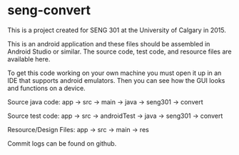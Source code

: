 # seng-convert

This is a project created for SENG 301 at the University of Calgary in 2015.

This is an android application and these files should be assembled in Android Studio or similar.
The source code, test code, and resource files are available here.

To get this code working on your own machine you must open it up in an IDE that supports android emulators. Then you can see how the GUI looks and functions on a device.

Source java code:
app -> src -> main -> java -> seng301 -> convert

Source test code:
app -> src -> androidTest -> java -> seng301 -> convert

Resource/Design Files:
app -> src -> main -> res

Commit logs can be found on github.
